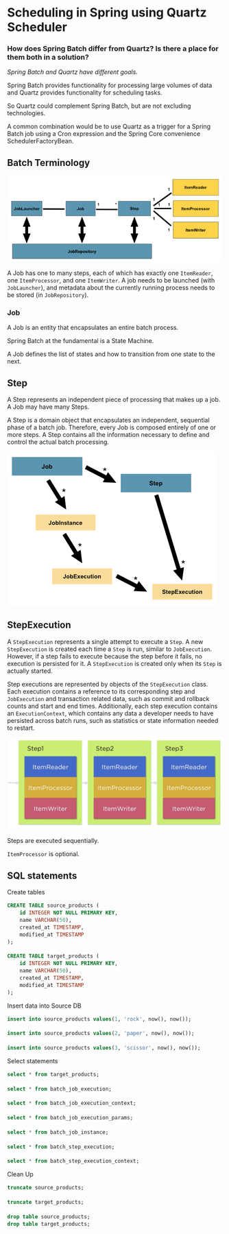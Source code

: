 # Scheduling in Spring using Quartz Scheduler

### How does Spring Batch differ from Quartz? Is there a place for them both in a solution?
_Spring Batch and Quartz have different goals._

Spring Batch provides functionality for processing large volumes of data and Quartz provides functionality for scheduling tasks.

So Quartz could complement Spring Batch, but are not excluding technologies.

A common combination would be to use Quartz as a trigger for a Spring Batch job using a Cron expression and the Spring Core convenience SchedulerFactoryBean.

## Batch Terminology
![Batch Stereotypes](./images/batch-stereotypes.png "Batch Stereotypes")

A Job has one to many steps, each of which has exactly one `ItemReader`, one `ItemProcessor`, and one `ItemWriter`.
A job needs to be launched (with `JobLauncher`), and metadata about the currently running process needs to be stored (in `JobRepository`).

### Job
A Job is an entity that encapsulates an entire batch process.

Spring Batch at the fundamental is a State Machine.

A Job defines the list of states and how to transition from one state to the next.

## Step
A Step represents an independent piece of processing that makes up a job.
A Job may have many Steps.

A Step is a domain object that encapsulates an independent, sequential phase of a batch job.
Therefore, every Job is composed entirely of one or more steps.
A Step contains all the information necessary to define and control the actual batch processing.

![Job Hierarchy With Steps](./images/job-hierarchy-with-steps.png "Job Hierarchy With Steps")

## StepExecution
A `StepExecution` represents a single attempt to execute a `Step`.
A new `StepExecution` is created each time a `Step` is run, similar to `JobExecution`. However, if a step fails to execute because the step before it fails, no execution is persisted for it.
A `StepExecution` is created only when its `Step` is actually started.

Step executions are represented by objects of the `StepExecution` class.
Each execution contains a reference to its corresponding step and `JobExecution` and transaction related data, such as commit and rollback counts and start and end times.
Additionally, each step execution contains an `ExecutionContext`, which contains any data a developer needs to have persisted across batch runs, such as statistics or state information needed to restart.

![Job steps](./images/job-steps.png "Job steps")

Steps are executed sequentially.

`ItemProcessor` is optional.

## SQL statements

Create tables
```sql
CREATE TABLE source_products (
    id INTEGER NOT NULL PRIMARY KEY,
    name VARCHAR(50),
    created_at TIMESTAMP,
    modified_at TIMESTAMP
);

CREATE TABLE target_products (
    id INTEGER NOT NULL PRIMARY KEY,
    name VARCHAR(50),
    created_at TIMESTAMP,
    modified_at TIMESTAMP
);
```

Insert data into Source DB
```sql
insert into source_products values(1, 'rock', now(), now());

insert into source_products values(2, 'paper', now(), now());

insert into source_products values(3, 'scissor', now(), now());
```

Select statements
```sql
select * from target_products;

select * from batch_job_execution;

select * from batch_job_execution_context;

select * from batch_job_execution_params;

select * from batch_job_instance;

select * from batch_step_execution;

select * from batch_step_execution_context;
```

Clean Up
```sql
truncate source_products;

truncate target_products;

drop table source_products;
drop table target_products;
```